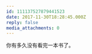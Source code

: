 ```yaml
---
id: 111137527879441523
date: 2017-11-30T18:28:45.000Z
reply: false
media_attachments: 0
---
```


你有多久没有看完一本书了。

